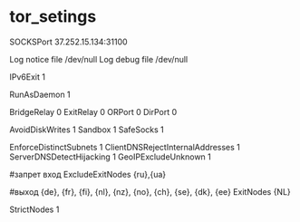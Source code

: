 # tor_setings

SOCKSPort 37.252.15.134:31100

Log notice file /dev/null
Log debug file /dev/null

IPv6Exit 1

RunAsDaemon 1

BridgeRelay 0
ExitRelay   0
ORPort      0
DirPort     0

AvoidDiskWrites 1
Sandbox 1 
SafeSocks 1

EnforceDistinctSubnets 1
ClientDNSRejectInternalAddresses 1
ServerDNSDetectHijacking 1
GeoIPExcludeUnknown 1


#запрет вход
ExcludeExitNodes {ru},{ua}

#выход  {de}, {fr}, {fi}, {nl}, {nz}, {no}, {ch}, {se}, {dk}, {ee}
ExitNodes {NL}

StrictNodes 1
